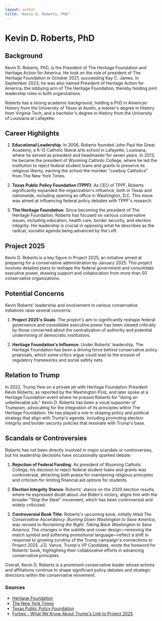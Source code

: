 ```yaml
---
layout: author
title: "Kevin D. Roberts, PhD"
---
```


# Kevin D. Roberts, PhD

## Background
Kevin D. Roberts, PhD, is the President of The Heritage Foundation and Heritage Action for America. He took on the role of president of The Heritage Foundation in October 2021, succeeding Kay C. James. In September 2023, he was also named President of Heritage Action for America, the lobbying arm of The Heritage Foundation, thereby holding joint leadership roles in both organizations.

Roberts has a strong academic background, holding a PhD in American History from the University of Texas at Austin, a master's degree in History from Virginia Tech, and a bachelor's degree in History from the University of Louisiana at Lafayette.

## Career Highlights
1. **Educational Leadership**: In 2006, Roberts founded John Paul the Great Academy, a K-12 Catholic liberal arts school in Lafayette, Louisiana, where he served as president and headmaster for seven years. In 2013, he became the president of Wyoming Catholic College, where he led the institution to reject federal student loans and grants to preserve its religious liberty, earning the school the moniker "cowboy Catholics" from The New York Times.

2. **Texas Public Policy Foundation (TPPF)**: As CEO of TPPF, Roberts significantly expanded the organization's influence, both in Texas and nationwide, including opening an office in Washington, D.C. This move was aimed at influencing federal policy debates with TPPF's research.

3. **The Heritage Foundation**: Since becoming the president of The Heritage Foundation, Roberts has focused on various conservative issues, including education, health care, border security, and election integrity. His leadership is crucial in opposing what he describes as the radical, socialist agenda being advanced by the Left.

## Project 2025
Kevin D. Roberts is a key figure in Project 2025, an initiative aimed at preparing for a conservative administration by January 2025. This project involves detailed plans to reshape the federal government and consolidate executive power, drawing support and collaboration from more than 50 conservative organizations.

## Potential Concerns
Kevin Roberts' leadership and involvement in various conservative initiatives raise several concerns:

1. **Project 2025's Goals**: The project's aim to significantly reshape federal governance and consolidate executive power has been viewed critically by those concerned about the centralization of authority and potential undermining of democratic institutions.

2. **Heritage Foundation's Influence**: Under Roberts' leadership, The Heritage Foundation has been a driving force behind conservative policy proposals, which some critics argue could lead to the erosion of regulatory frameworks and social safety nets.

## Relation to Trump
In 2022, Trump flew on a private jet with Heritage Foundation President Kevin Roberts, as reported by the Washington Post, and later spoke at a Heritage Foundation event where he praised Roberts for "doing an unbelievable job." Kevin D. Roberts has been a vocal supporter of Trumpism, advocating for the integration of its principles within The Heritage Foundation. He has played a role in shaping policy and political strategy that align with Trump's agenda, including promoting election integrity and border security policies that resonate with Trump's base.

## Scandals or Controversies
Roberts has not been directly involved in major scandals or controversies, but his leadership decisions have occasionally sparked debate:

1. **Rejection of Federal Funding**: As president of Wyoming Catholic College, his decision to reject federal student loans and grants was controversial, attracting both praise for maintaining religious principles and criticism for limiting financial aid options for students.

2. **Election Integrity Stance**: Roberts' stance on the 2020 election results, where he expressed doubt about Joe Biden's victory, aligns him with the broader "Stop the Steal" movement, which has been controversial and widely criticized.

3. **Controversial Book Title**: Roberts's upcoming book, initially titled *The Conservative Ascendancy: Burning Down Washington to Save America*, was revised to *Reclaiming the Right: Taking Back Washington to Save America*. The changes in the subtitle and cover design—removing the match symbol and softening promotional language—reflect a shift in response to growing scrutiny of the Trump campaign's connections to Project 2025. J.D. Vance, Trump's VP Candidate, wrote the foreword for Roberts' book, highlighting their collaborative efforts in advancing conservative principles.

Overall, Kevin D. Roberts is a prominent conservative leader whose actions and affiliations continue to shape significant policy debates and strategic directions within the conservative movement.

### Sources
- [Heritage Foundation](https://www.heritage.org/staff/kevin-d-roberts-phd)
- [The New York Times](https://www.nytimes.com/2024/08/07/us/politics/project-2025-book-jd-vance-delayed.html?searchResultPosition=7)
- [Texas Public Policy Foundation](https://www.texaspolicy.com/about/board/)
- [Forbes - What We Know About Trump's Link to Project 2025](https://www.forbes.com/sites/alisondurkee/2024/08/15/what-we-know-about-trumps-link-to-project-2025-as-author-claims-ex-president-blessed-it-in-secret-recording/)
